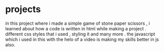 # projects
in this project where i made a simple game of stone paper scissors , i learned about how a code is written in html while making a project .
different css styles that i used , styling it and many more . 
the javascript which i used in this with the helo of a video is making my skills better in js also.
